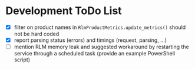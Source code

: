 # Development ToDo List

- [x] filter on product names in `RlmProductMetrics.update_metrics()` should not
  be hard coded
- [x] report parsing status (errors) and timings (request, parsing, ...)
- [ ] mention RLM memory leak and suggested workaround by restarting the service
  through a scheduled task (provide an example PowerShell script)
